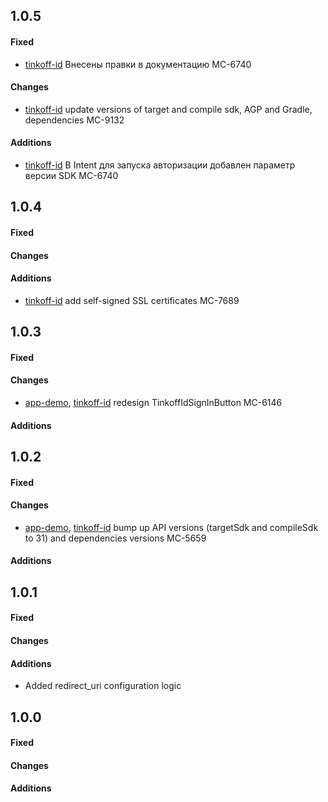 ## 1.0.5

#### Fixed

- [tinkoff-id] Внесены правки в документацию MC-6740

#### Changes

- [tinkoff-id] update versions of target and compile sdk, AGP and Gradle, dependencies MC-9132

#### Additions

- [tinkoff-id] В Intent для запуска авторизации добавлен параметр версии SDK MC-6740

## 1.0.4

#### Fixed
#### Changes
#### Additions
- [tinkoff-id] add self-signed SSL certificates MC-7689

## 1.0.3

#### Fixed
#### Changes
- [app-demo], [tinkoff-id] redesign TinkoffIdSignInButton MC-6146
#### Additions

## 1.0.2

#### Fixed
#### Changes
- [app-demo], [tinkoff-id] bump up API versions (targetSdk and compileSdk to 31) and dependencies versions MC-5659
#### Additions

## 1.0.1

#### Fixed
#### Changes
#### Additions
- Added redirect_uri configuration logic

## 1.0.0

#### Fixed
#### Changes
#### Additions

[app-demo]: app-demo
[tinkoff-id]: tinkoff-id
